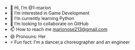 - 👋 Hi, I’m @1-marion
- 👀 I’m interested in Game Development
- 🌱 I’m currently learning Python
- 💞️ I’m looking to collaborate on GitHub
- 📫 How to reach me marionose213@gmail.com
- 😄 Pronouns: Her
- ⚡ Fun fact: I'm a dancer,a choreographer and an engineer

<!---
1-marion/1-marion is a ✨ special ✨ repository because its `README.md` (this file) appears on your GitHub profile.
You can click the Preview link to take a look at your changes.
--->
